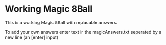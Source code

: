 # Working Magic 8Ball

This is a working Magic 8Ball with replacable answers.

To add your own answers enter text in the magicAnswers.txt seperated by a new line (an [enter] input)
